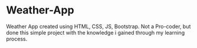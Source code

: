 # Weather-App
Weather App created using HTML, CSS, JS, Bootstrap.
Not a Pro-coder, but done this simple project with the knowledge i gained through my learning process.
